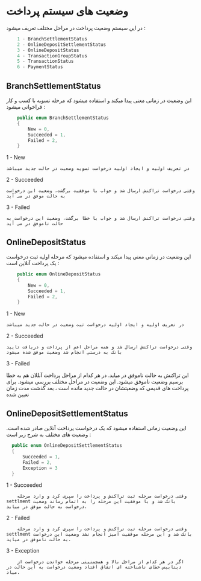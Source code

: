 # وضعیت های سیستم پرداخت

در این سیستم وضعیت پرداخت در مراحل مختلف تعریف میشود :
    

```cs
    1 - BranchSettlementStatus
    2 - OnlineDepositSettlementStatus
    3 - OnlineDepositStatus
    4 - TransactionGroupStatus
    5 - TransactionStatus
    6 - PaymentStatus
```

## BranchSettlementStatus
 
 این وضعیت در زمانی معنی پیدا میکند و استفاده میشود که مرحله تسویه با کسب و کار فراخوانی میشود :

```cs
    public enum BranchSettlementStatus
    {
        New = 0,
        Succeeded = 1,
        Failed = 2,
    }
```

1 - New 
    
    در تعریف اولیه و ایجاد اولیه درخواست تسویه وضعیت در حالت جدید میباشد

2 - Succeeded 

    وقتی درخواست تراکنش ارسال شد و جواب با موفقیت برگشت، وضعیت این درخواست به حالت موفق در می آید

3 - Failed 

    وقتی درخواست تراکنش ارسال شد و جواب با خطا برگشت، وضعیت این درخواست به حالت ناموفق در می آید


## OnlineDepositStatus

 این وضعیت در زمانی معنی پیدا میکند و استفاده میشود که مرحله اولیه ثبت درخواست یک پرداخت آنلاین است  :

```cs
    public enum OnlineDepositStatus
    {
        New = 0,
        Succeeded = 1,
        Failed = 2,
    }
```

1 - New 
    
    در تعریف اولیه و ایجاد اولیه درخواست ثبت وضعیت در حالت جدید میباشد

2 - Succeeded 

    وقتی درخواست تراکنش ارسال شد و همه مراحل اعم از پرداخت و دریافت تایید بانک به درستی انجام شد وضعیت موفق شده میشود

3 - Failed 

   این تراکنش به حالت ناموفق در میاید. در هر کدام از مراحل پرداخت آنللان هم به خطا برسیم وضعیت ناموفق میشود. این وضعیت در مراحل مختلف بررسی میشود. برای پرداخت های قدیمی که وضعیتشان در حالت جدید  مانده است ، بعد گذشت مدت زمان تعیین شده 


## OnlineDepositSettlementStatus

  این وضعیت زمانی استفاده میشود که یک درخواست پرداخت آنلاین صادر شده است. وضعیت های مختلف به شرح زیر است :


 ```cs
   public enum OnlineDepositSettlementStatus
   {
       Succeeded = 1,
       Failed = 2,
       Exception = 3
   }
``` 

1 - Succeeded 

        وقتی درخواست مرحله ثبت تراکنش و پرداخت را سپری کرد و وارد مرحله settlment بانک شد و با موفقیت این مرحله را به اتمام رساند وضعیت درخواست به حالت موفق در میاید.

2 - Failed 

        وقتی درخواست مرحله ثبت تراکنش و پرداخت را سپری کرد و وارد مرحله settlment بانک شد و این مرحله موفقیت آمیز انجام نشد وضعیت این درخواست به حالت ناموفق در میاید.

3 - Exception 

        اگر در هر کدام از مراحل بالا و همچمنینی مرحله خواندن درخواست از دیتابیس خطای ناشناخته ای اتفاق افتاد وضعیت درخواست به این حالت در میاد.

